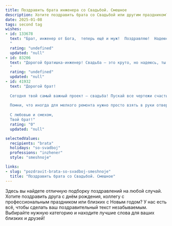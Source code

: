 ```yaml
---
title: Поздравить брата инженера со Свадьбой. Смешное
description: Хотите поздравить брата со Свадьбой или другим праздником? Наш ИИ создаст незабываемое поздравление, а вы обязательно выделитесь среди других.  
date: 2025-01-08
tags: second tag
wishes:
- id: 133678
  text: "Брат, инженер от Бога,  теперь ещё и муж!  Поздравляю!  Надеюсь,  теперь твои творения будут не только выдерживать испытания на прочность, но и не создавать дома аварийных ситуаций.  Счастья вам,  чтобы ваш союз был крепче,  чем самый надёжный мост,  который ты спроектировал!  Горько!
  "
  rating: "undefined"
  updated: "null"
- id: 83206
  text: "Дорогой братишка-инженер! Свадьба – это круто, но надеюсь, ты не будешь строить семейную жизнь по принципу \"сборка-разборка\"?  Пусть ваш союз будет крепче, чем самый надёжный фундамент, а любовь – мощнее, чем самый эффективный двигатель!  Горько! (Но не очень, ты же инженер –  расчеты важны!)
  "
  rating: "undefined"
  updated: "null"
- id: 41932
  text: "Дорогой брат!
  
  Сегодня твой самый важный проект — свадьба! Пускай все чертежи счастья совпадают, а каждый крепеж радости держит ваш союз в идеальной форме. Желаю, чтобы ваша жизнь была как прочный мост, на который не страшно наступить, и как надежная конструкция, что выдержит любые бури!
  
  Помни, что иногда для мелкого ремонта нужно просто взять в руки отвертку и закрутить пару гаек. Так что не забывай о взаимопонимании! А если вдруг появится необходимость в ремонте, смело вызывай подрядчиков (или меня) на помощь!
  
  С любовью и смехом,
  Твой брат!"
  rating: "0"
  updated: "null"

selectedValues:
  recipients: "brata"
  holidays: "so-svadboj"
  professions: "inzhener"
  style: "smeshnoje"

links:
- slug: "pozdravit-brata-so-svadboj-smeshnoje"
  title: "Поздравить брата со Свадьбой. Смешное"
---
```


Здесь вы найдете отличную подборку поздравлений на любой случай. 
Хотите поздравить друга с днём рождения, коллегу с профессиональным праздником или близких с Новым годом? У нас есть всё, чтобы сделать ваш поздравительный текст незабываемым. Выбирайте нужную категорию и находите лучшие слова для ваших близких и друзей!
